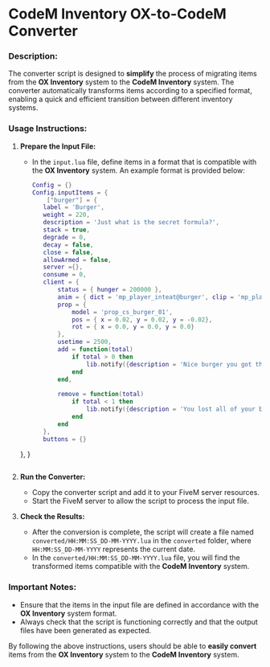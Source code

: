 # CodeM Inventory OX-to-CodeM Converter

### Description:

The converter script is designed to **simplify** the process of migrating items from the **OX Inventory** system to the **CodeM Inventory** system. The converter automatically transforms items according to a specified format, enabling a quick and efficient transition between different inventory systems.

### Usage Instructions:

1. **Prepare the Input File:**
   - In the `input.lua` file, define items in a format that is compatible with the **OX Inventory** system. An example format is provided below:

     ```lua
     Config = {}
     Config.inputItems = {
         ["burger"] = {
        label = 'Burger',
        weight = 220,
        description = 'Just what is the secret formula?',
        stack = true,
        degrade = 0,
        decay = false,
        close = false,
        allowArmed = false,
        server ={},
        consume = 0,
        client = {
            status = { hunger = 200000 },
            anim = { dict = 'mp_player_inteat@burger', clip = 'mp_player_int_eat_burger_fp' },
            prop = {
                model = 'prop_cs_burger_01',
                pos = { x = 0.02, y = 0.02, y = -0.02},
                rot = { x = 0.0, y = 0.0, y = 0.0}
            },
            usetime = 2500,
            add = function(total)
                if total > 0 then
                    lib.notify({description = 'Nice burger you got there!'})
                end
            end,
    
            remove = function(total)
                if total < 1 then
                    lib.notify({description = 'You lost all of your burgers!'})
                end
            end
        },
        buttons = {}
    },
     }
     ```

2. **Run the Converter:**
   - Copy the converter script and add it to your FiveM server resources.
   - Start the FiveM server to allow the script to process the input file.

3. **Check the Results:**
   - After the conversion is complete, the script will create a file named `converted/HH:MM:SS_DD-MM-YYYY.lua` in the `converted` folder, where `HH:MM:SS_DD-MM-YYYY` represents the current date.
   - In the `converted/HH:MM:SS_DD-MM-YYYY.lua` file, you will find the transformed items compatible with the **CodeM Inventory** system.

### Important Notes:

- Ensure that the items in the input file are defined in accordance with the **OX Inventory** system format.
- Always check that the script is functioning correctly and that the output files have been generated as expected.

By following the above instructions, users should be able to **easily convert** items from the **OX Inventory** system to the **CodeM Inventory** system.
